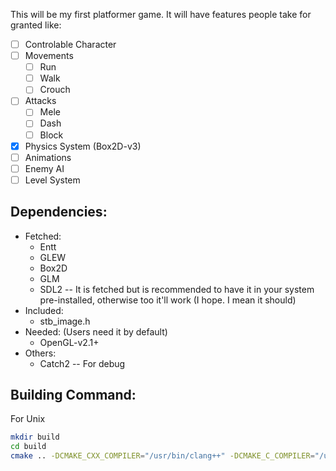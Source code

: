 This will be my first platformer game. It will have features people take for granted like:

- [ ] Controlable Character
- [ ] Movements
    - [ ] Run
    - [ ] Walk
    - [ ] Crouch
- [ ] Attacks
    - [ ] Mele
    - [ ] Dash
    - [ ] Block
- [x] Physics System (Box2D-v3)
- [ ] Animations
- [ ] Enemy AI
- [ ] Level System

## Dependencies:

- Fetched:
    - Entt
    - GLEW
    - Box2D
    - GLM
    - SDL2 -- It is fetched but is recommended to have it in your system pre-installed, otherwise too it'll work (I hope. I mean it should)
- Included:
    - stb_image.h
- Needed: (Users need it by default)
    - OpenGL-v2.1+
- Others:
    - Catch2 -- For debug


## Building Command:

For Unix

```bash
mkdir build
cd build
cmake .. -DCMAKE_CXX_COMPILER="/usr/bin/clang++" -DCMAKE_C_COMPILER="/usr/bin/clang" -DCMAKE_CXX_FLAGS="-Wall -O3 -ffast-math" -DCMAKE_BUILD_TYPE=Release -DENABLE_TESTING="OFF"
```

